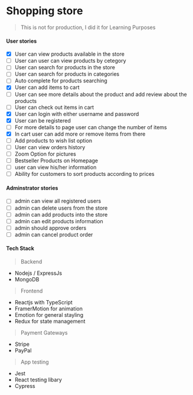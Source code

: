 # Shopping store

> This is not for production, I did it for Learning  Purposes

#### User stories

- [x] User can view products available in the store
- [ ] User can user can view products by cetegory
- [ ] User can search for products in the store
- [ ] User can search for products in categories
- [ ] Auto complete for products searching
- [x] User can add items to cart
- [ ] User can see more details about the product and add review about the products
- [ ] User can check out items in cart
- [x] User can login with either username and password
- [x] User can be registered
- [ ] For more details to page user can change the number of items
- [x] In cart user can add more or remove items from there
- [ ] Add products to wish list option
- [ ] User can view orders history
- [ ] Zoom Option for pictures
- [ ] Bestseller Products on Homepage
- [ ] user can view his/her information
- [ ] Ability for customers to sort products according to prices

#### Adminstrator stories

- [ ] admin can view all registered users
- [ ] admin can delete users from the store
- [ ] admin can add products into the store
- [ ] admin can edit products information
- [ ] admin should approve orders
- [ ] admin can cancel product order

#### Tech Stack

> Backend

  - Nodejs / ExpressJs
  - MongoDB

> Frontend

  - Reactjs with TypeScript
  - FramerMotion for animation
  - Emotion for general stayling
  - Redux for state management

> Payment Gateways

  - Stripe
  - PayPal

> App testing

  - Jest
  - React testing libary
  - Cypress
